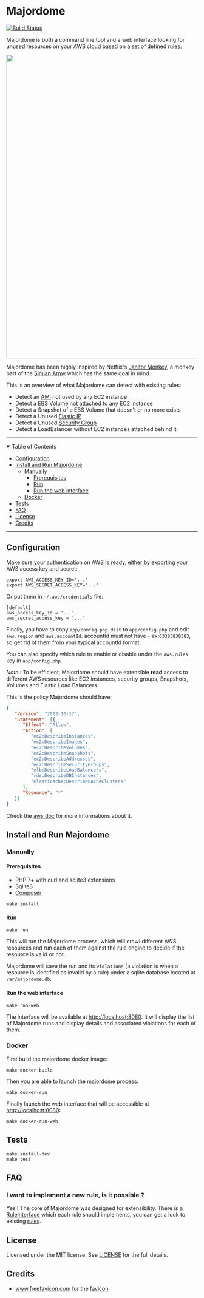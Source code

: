 Majordome
========

[![Build Status](https://app.travis-ci.com/romibuzi/majordome.svg?branch=master)](https://app.travis-ci.com/romibuzi/majordome)

Majordome is both a command line tool and a web interface looking for unused resources on your AWS cloud based on a set of defined rules.

<p align="center">
  <img width="800" src="majordome_ui.png">
</p>

Majordome has been highly inspired by Netflix's [Janitor Monkey](https://github.com/Netflix/SimianArmy/wiki/Janitor-Home),
a monkey part of the [Simian Army](http://techblog.netflix.com/2011/07/netflix-simian-army.html) which has the same goal in mind.

This is an overview of what Majordome can detect with existing rules:

- Detect an [AMI](http://docs.aws.amazon.com/AWSEC2/latest/UserGuide/AMIs.html) not used by any EC2 instance
- Detect a [EBS Volume](https://aws.amazon.com/ebs/) not attached to any EC2 instance
- Detect a Snapshot of a EBS Volume that doesn't or no more exists
- Detect a Unused [Elastic IP](http://docs.aws.amazon.com/AWSEC2/latest/UserGuide/elastic-ip-addresses-eip.html)
- Detect a Unused [Security Group](http://docs.aws.amazon.com/AWSEC2/latest/UserGuide/using-network-security.html)
- Detect a LoadBalancer without EC2 instances attached behind it

---

<details open="open">
<summary>Table of Contents</summary>

- [Configuration](#configuration)
- [Install and Run Majordome](#install-and-run-majordome)
  * [Manually](#manually)
    + [Prerequisites](#prerequisites)
    + [Run](#run)
    + [Run the web interface](#run-the-web-interface)
  * [Docker](#docker)
- [Tests](#tests)
- [FAQ](#faq)
- [License](#license)
- [Credits](#credits)

</details>

---

## Configuration

Make sure your authentication on AWS is ready, either by exporting your AWS access key and secret:

```
export AWS_ACCESS_KEY_ID='...'
export AWS_SECRET_ACCESS_KEY='...'
```

Or put them in `~/.aws/credentials` file:

```
[default]
aws_access_key_id = '...'
aws_secret_access_key = '...'
```

Finally, you have to copy `app/config.php.dist` to `app/config.php` and edit `aws.region` and `aws.accountId`. accountId must not have  `-` ex:`63383838383`, so get rid of them from your typical accountId format.

You can also specify which rule to enable or disable under the `aws.rules` key in `app/config.php`.

*Note* : To be efficient, Majordome should have extensible **read** access to different AWS resources like EC2 instances, security groups, Snapshots, Volumes and Elastic Load Balancers

This is the policy Majordome should have:
```json
{
   "Version": "2012-10-17",
   "Statement": [{
      "Effect": "Allow",
      "Action": [
         "ec2:DescribeInstances",
         "ec2:DescribeImages",
         "ec2:DescribeVolumes",
         "ec2:DescribeSnapshots",
         "ec2:DescribeAddresses",
         "ec2:DescribeSecurityGroups",
         "elb:DescribeLoadBalancers",
         "rds:DescribeDBInstances",
         "elasticache:DescribeCacheClusters"
      ],
      "Resource": "*"
   }]
}
```

Check the [aws doc](http://docs.aws.amazon.com/AWSEC2/latest/UserGuide/iam-policies-ec2-console.html) for more informations about it.

## Install and Run Majordome

### Manually

#### Prerequisites

- PHP 7+ with curl and sqlite3 extensions
- Sqlite3
- [Composer](https://getcomposer.org/)

```
make install
```

#### Run

```
make run
```

This will run the Majordome process, which will crawl different AWS resources and run each of them against the rule engine to decide if the resource is valid or not.

Majordome will save the run and its `violations` (a violation is when a resource is identified as invalid by a rule) under a sqlite database located at `var/majordome.db`.

#### Run the web interface

```
make run-web
```

The interface will be available at [http://localhost:8080](http://localhost:8080). It will display the list of Majordome runs and display details and associated violations for each of them.

### Docker

First build the majordome docker image:

```
make docker-build
```

Then you are able to launch the majordome process:

```
make docker-run
```

Finally launch the web interface that will be accessible at [http://localhost:8080](http://localhost:8080):

```
make docker-run-web
```

## Tests

```
make install-dev
make test
```

## FAQ

### I want to implement a new rule, is it possible ?

Yes ! The core of Majordome was designed for extensibility. There is a [RuleInterface](src/Rule/RuleInterface.php) which each rule should implements,
you can get a look to existing [rules](src/Rule/AWS).

## License

Licensed under the MIT license. See [LICENSE](LICENSE) for the full details.

## Credits

- www.freefavicon.com for the [favicon](web/favicon.ico)
